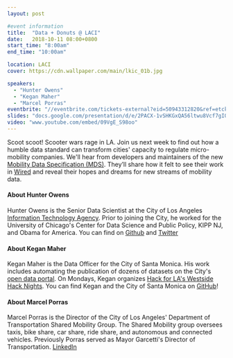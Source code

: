 ```yaml
---
layout: post

#event information
title:  "Data + Donuts @ LACI"
date:   2018-10-11 08:00+0800
start_time: "8:00am"
end_time: "10:00am"

location: LACI
cover: https://cdn.wallpaper.com/main/lkic_01b.jpg

speakers:
  - "Hunter Owens"
  - "Kegan Maher"
  - "Marcel Porras"
eventbrite: "//eventbrite.com/tickets-external?eid=50943312820&ref=etckt"
slides: "docs.google.com/presentation/d/e/2PACX-1vSHKGxQA56ltwu8Vcf7gIQp-b1eMjIMSj4otMS6w2SDRpojCtOGFSFsfUuiIt3CcAb_Haub9tK8ob7e/embed?start=false&loop=false&delayms=3000"
video: "www.youtube.com/embed/09VgE_S98oo"
---
```


Scoot scoot! Scooter wars rage in LA. Join us next week to find out how a humble data standard can transform cities' capacity to regulate micro-mobility companies. We'll hear from developers and maintainers of the new [Mobility Data Specification (MDS)](https://github.com/CityOfLosAngeles/mobility-data-specification). They’ll share how it felt to see their work in [Wired](https://www.wired.com/story/cities-scooter-data-remix-uber-lyft/) and reveal their hopes and dreams for new streams of mobility data.

#### About Hunter Owens

Hunter Owens is the Senior Data Scientist at the City of Los Angeles [Information Technology Agency](http://ita.lacity.org/). Prior to joining the City, he worked for the University of Chicago's Center for Data Science and Public Policy, KIPP NJ, and Obama for America. You can find on [Github](http://github.com/hunterowens) and [Twitter](https://twitter.com/hunter_owens) 

#### About Kegan Maher

Kegan Maher is the Data Officer for the City of Santa Monica. His work includes automating the publication of dozens of datasets on the City's [open data portal](https://data.smgov.net/). On Mondays, Kegan organizes [Hack for LA's Westside Hack Nights](https://www.hackforla.org/). You can find Kegan and the City of Santa Monica on [GitHub](https://github.com/CityofSantaMonica)!

#### About Marcel Porras

Marcel Porras is the Director of the City of Los Angeles' Department of Transportation Shared Mobility Group. The Shared Mobility group oversees taxis, bike share, car share, ride share, and autonomous and connected vehicles. Previously Porras served as Mayor Garcetti's Director of Transportation. [LinkedIn](https://www.linkedin.com/in/marcel-porras-8363765/)